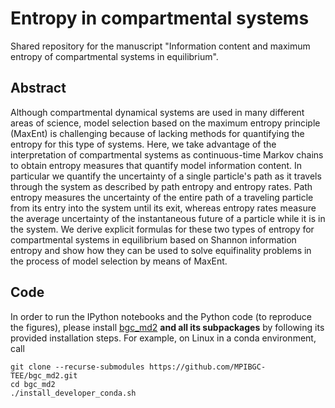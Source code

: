 # Entropy in compartmental systems

Shared repository for the manuscript "Information content and maximum entropy of compartmental systems in equilibrium".

## Abstract

Although compartmental dynamical systems are used in many different areas of science, model selection based on the maximum entropy principle (MaxEnt) is challenging because of lacking methods for quantifying the entropy for this type of systems. 
Here, we take advantage of the interpretation of compartmental systems as continuous-time Markov chains to obtain entropy measures that quantify model information content. 
In particular we quantify the uncertainty of a single particle's path as it travels through the system as described by path entropy and entropy rates.
Path entropy measures the uncertainty of the entire path of a traveling particle from its entry into the system until its exit, whereas entropy rates measure the average uncertainty of the instantaneous future of a particle while it is in the system.
We derive explicit formulas for these two types of entropy for compartmental systems in equilibrium based on Shannon information entropy and show how they can be used to solve equifinality problems in the process of model selection by means of MaxEnt.

## Code
In order to run the IPython notebooks and the Python code (to reproduce the figures), please install [bgc_md2](https://github.com/MPIBGC-TEE/bgc_md2) **and all its subpackages** by following its provided installation steps. For example, on Linux in a conda environment, call

	git clone --recurse-submodules https://github.com/MPIBGC-TEE/bgc_md2.git
	cd bgc_md2
	./install_developer_conda.sh
	
	
